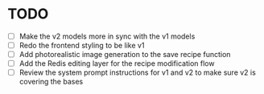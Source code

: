 # TODO

- [ ] Make the v2 models more in sync with the v1 models
- [ ] Redo the frontend styling to be like v1
- [ ] Add photorealistic image generation to the save recipe function
- [ ] Add the Redis editing layer for the recipe modification flow
- [ ] Review the system prompt instructions for v1 and v2 to make sure v2 is covering the bases